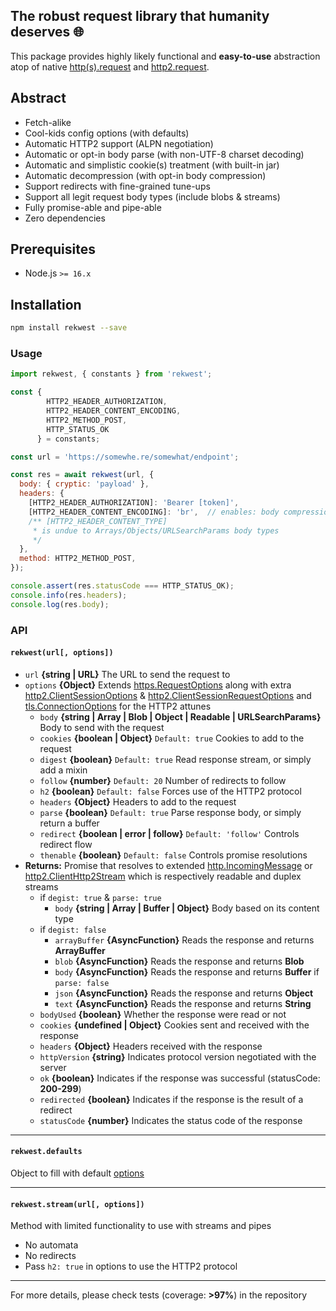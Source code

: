 The robust request library that humanity deserves 🌐
---
This package provides highly likely functional and **easy-to-use** abstraction atop of
native [http(s).request](https://nodejs.org/api/https.html#https_https_request_url_options_callback)
and [http2.request](https://nodejs.org/api/http2.html#http2_clienthttp2session_request_headers_options).

## Abstract

* Fetch-alike
* Cool-kids config options (with defaults)
* Automatic HTTP2 support (ALPN negotiation)
* Automatic or opt-in body parse (with non-UTF-8 charset decoding)
* Automatic and simplistic cookie(s) treatment (with built-in jar)
* Automatic decompression (with opt-in body compression)
* Support redirects with fine-grained tune-ups
* Support all legit request body types (include blobs & streams)
* Fully promise-able and pipe-able
* Zero dependencies

## Prerequisites

* Node.js `>= 16.x`

## Installation

```bash
npm install rekwest --save
```

### Usage

```javascript
import rekwest, { constants } from 'rekwest';

const {
        HTTP2_HEADER_AUTHORIZATION,
        HTTP2_HEADER_CONTENT_ENCODING,
        HTTP2_METHOD_POST,
        HTTP_STATUS_OK
      } = constants;

const url = 'https://somewhe.re/somewhat/endpoint';

const res = await rekwest(url, {
  body: { cryptic: 'payload' },
  headers: {
    [HTTP2_HEADER_AUTHORIZATION]: 'Bearer [token]',
    [HTTP2_HEADER_CONTENT_ENCODING]: 'br',  // enables: body compression
    /** [HTTP2_HEADER_CONTENT_TYPE]
     * is undue to Arrays/Objects/URLSearchParams body types
     */
  },
  method: HTTP2_METHOD_POST,
});

console.assert(res.statusCode === HTTP_STATUS_OK);
console.info(res.headers);
console.log(res.body);
```

### API

#### `rekwest(url[, options])`

* `url` **{string | URL}** The URL to send the request to
* `options` **{Object}**
  Extends [https.RequestOptions](https://nodejs.org/api/https.html#https_https_request_url_options_callback)
  along with
  extra [http2.ClientSessionOptions](https://nodejs.org/api/http2.html#http2_http2_connect_authority_options_listener)
  & [http2.ClientSessionRequestOptions](https://nodejs.org/api/http2.html#http2_clienthttp2session_request_headers_options)
  and [tls.ConnectionOptions](https://nodejs.org/api/tls.html#tls_tls_connect_options_callback)
  for the HTTP2 attunes
  * `body` **{string | Array | Blob | Object | Readable | URLSearchParams}** Body to send with the request
  * `cookies` **{boolean | Object}** `Default: true` Cookies to add to the request
  * `digest` **{boolean}** `Default: true` Read response stream, or simply add a mixin
  * `follow` **{number}** `Default: 20` Number of redirects to follow
  * `h2` **{boolean}** `Default: false` Forces use of the HTTP2 protocol
  * `headers` **{Object}** Headers to add to the request
  * `parse` **{boolean}** `Default: true` Parse response body, or simply return a buffer
  * `redirect` **{boolean | error | follow}** `Default: 'follow'` Controls redirect flow
  * `thenable` **{boolean}** `Default: false` Controls promise resolutions
* **Returns:** Promise that resolves to
  extended [http.IncomingMessage](https://nodejs.org/api/http.html#http_class_http_incomingmessage)
  or [http2.ClientHttp2Stream](https://nodejs.org/api/http2.html#http2_class_clienthttp2stream) which is respectively
  readable and duplex streams
  * if `degist: true` & `parse: true`
    * `body` **{string | Array | Buffer | Object}** Body based on its content type
  * if `degist: false`
    * `arrayBuffer` **{AsyncFunction}** Reads the response and returns **ArrayBuffer**
    * `blob` **{AsyncFunction}** Reads the response and returns **Blob**
    * `body` **{AsyncFunction}** Reads the response and returns **Buffer** if `parse: false`
    * `json` **{AsyncFunction}** Reads the response and returns **Object**
    * `text` **{AsyncFunction}** Reads the response and returns **String**
  * `bodyUsed` **{boolean}** Whether the response were read or not
  * `cookies` **{undefined | Object}** Cookies sent and received with the response
  * `headers` **{Object}** Headers received with the response
  * `httpVersion` **{string}** Indicates protocol version negotiated with the server
  * `ok` **{boolean}** Indicates if the response was successful (statusCode: **200-299**)
  * `redirected` **{boolean}** Indicates if the response is the result of a redirect
  * `statusCode` **{number}** Indicates the status code of the response

---

#### `rekwest.defaults`

Object to fill with default [options](#rekwesturl-options)

---

#### `rekwest.stream(url[, options])`

Method with limited functionality to use with streams and pipes

* No automata
* No redirects
* Pass `h2: true` in options to use the HTTP2 protocol

---

For more details, please check tests (coverage: **>97%**) in the repository
